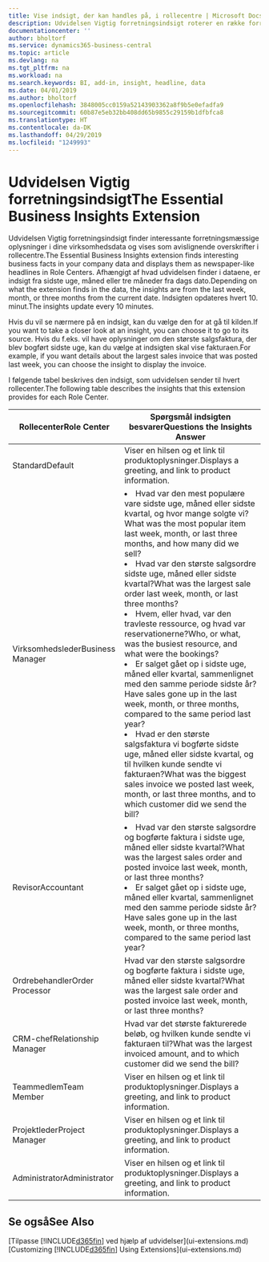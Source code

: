 ```yaml
---
title: Vise indsigt, der kan handles på, i rollecentre | Microsoft Docs
description: Udvidelsen Vigtig forretningsindsigt roterer en række forretningsmæssig indsigt i rollecentre.
documentationcenter: ''
author: bholtorf
ms.service: dynamics365-business-central
ms.topic: article
ms.devlang: na
ms.tgt_pltfrm: na
ms.workload: na
ms.search.keywords: BI, add-in, insight, headline, data
ms.date: 04/01/2019
ms.author: bholtorf
ms.openlocfilehash: 3848005cc0159a52143903362a8f9b5e0efadfa9
ms.sourcegitcommit: 60b87e5eb32bb408dd65b9855c29159b1dfbfca8
ms.translationtype: HT
ms.contentlocale: da-DK
ms.lasthandoff: 04/29/2019
ms.locfileid: "1249993"
---
```

# <a name="the-essential-business-insights-extension"></a><span data-ttu-id="e6ed7-103">Udvidelsen Vigtig forretningsindsigt</span><span class="sxs-lookup"><span data-stu-id="e6ed7-103">The Essential Business Insights Extension</span></span>
<span data-ttu-id="e6ed7-104">Udvidelsen Vigtig forretningsindsigt finder interessante forretningsmæssige oplysninger i dine virksomhedsdata og vises som avislignende overskrifter i rollecentre.</span><span class="sxs-lookup"><span data-stu-id="e6ed7-104">The Essential Business Insights extension finds interesting business facts in your company data and displays them as newspaper-like headlines in Role Centers.</span></span> <span data-ttu-id="e6ed7-105">Afhængigt af hvad udvidelsen finder i dataene, er indsigt fra sidste uge, måned eller tre måneder fra dags dato.</span><span class="sxs-lookup"><span data-stu-id="e6ed7-105">Depending on what the extension finds in the data, the insights are from the last week, month, or three months from the current date.</span></span> <span data-ttu-id="e6ed7-106">Indsigten opdateres hvert 10. minut.</span><span class="sxs-lookup"><span data-stu-id="e6ed7-106">The insights update every 10 minutes.</span></span>  

<span data-ttu-id="e6ed7-107">Hvis du vil se nærmere på en indsigt, kan du vælge den for at gå til kilden.</span><span class="sxs-lookup"><span data-stu-id="e6ed7-107">If you want to take a closer look at an insight, you can choose it to go to its source.</span></span> <span data-ttu-id="e6ed7-108">Hvis du f.eks. vil have oplysninger om den største salgsfaktura, der blev bogført sidste uge, kan du vælge at indsigten skal vise fakturaen.</span><span class="sxs-lookup"><span data-stu-id="e6ed7-108">For example, if you want details about the largest sales invoice that was posted last week, you can choose the insight to display the invoice.</span></span>

<span data-ttu-id="e6ed7-109">I følgende tabel beskrives den indsigt, som udvidelsen sender til hvert rollecenter.</span><span class="sxs-lookup"><span data-stu-id="e6ed7-109">The following table describes the insights that this extension provides for each Role Center.</span></span>

|<span data-ttu-id="e6ed7-110">Rollecenter</span><span class="sxs-lookup"><span data-stu-id="e6ed7-110">Role Center</span></span>|<span data-ttu-id="e6ed7-111">Spørgsmål indsigten besvarer</span><span class="sxs-lookup"><span data-stu-id="e6ed7-111">Questions the Insights Answer</span></span>|
|----|-----|
|<span data-ttu-id="e6ed7-112">Standard</span><span class="sxs-lookup"><span data-stu-id="e6ed7-112">Default</span></span>|<span data-ttu-id="e6ed7-113">Viser en hilsen og et link til produktoplysninger.</span><span class="sxs-lookup"><span data-stu-id="e6ed7-113">Displays a greeting, and link to product information.</span></span>|
|<span data-ttu-id="e6ed7-114">Virksomhedsleder</span><span class="sxs-lookup"><span data-stu-id="e6ed7-114">Business Manager</span></span>|<li> <span data-ttu-id="e6ed7-115">Hvad var den mest populære vare sidste uge, måned eller sidste kvartal, og hvor mange solgte vi?</span><span class="sxs-lookup"><span data-stu-id="e6ed7-115">What was the most popular item last week, month, or last three months, and how many did we sell?</span></span><br><li> <span data-ttu-id="e6ed7-116">Hvad var den største salgsordre sidste uge, måned eller sidste kvartal?</span><span class="sxs-lookup"><span data-stu-id="e6ed7-116">What was the largest sale order last week, month, or last three months?</span></span><br><li> <span data-ttu-id="e6ed7-117">Hvem, eller hvad, var den travleste ressource, og hvad var reservationerne?</span><span class="sxs-lookup"><span data-stu-id="e6ed7-117">Who, or what, was the busiest resource, and what were the bookings?</span></span><br><li> <span data-ttu-id="e6ed7-118">Er salget gået op i sidste uge, måned eller kvartal, sammenlignet med den samme periode sidste år?</span><span class="sxs-lookup"><span data-stu-id="e6ed7-118">Have sales gone up in the last week, month, or three months, compared to the same period last year?</span></span><br><li> <span data-ttu-id="e6ed7-119">Hvad er den største salgsfaktura vi bogførte sidste uge, måned eller sidste kvartal, og til hvilken kunde sendte vi fakturaen?</span><span class="sxs-lookup"><span data-stu-id="e6ed7-119">What was the biggest sales invoice we posted last week, month, or last three months, and to which customer did we send the bill?</span></span></li> |
|<span data-ttu-id="e6ed7-120">Revisor</span><span class="sxs-lookup"><span data-stu-id="e6ed7-120">Accountant</span></span>|<li> <span data-ttu-id="e6ed7-121">Hvad var den største salgsordre og bogførte faktura i sidste uge, måned eller sidste kvartal?</span><span class="sxs-lookup"><span data-stu-id="e6ed7-121">What was the largest sales order and posted invoice last week, month, or last three months?</span></span><br><li> <span data-ttu-id="e6ed7-122">Er salget gået op i sidste uge, måned eller kvartal, sammenlignet med den samme periode sidste år?</span><span class="sxs-lookup"><span data-stu-id="e6ed7-122">Have sales gone up in the last week, month, or three months, compared to the same period last year?</span></span> |
|<span data-ttu-id="e6ed7-123">Ordrebehandler</span><span class="sxs-lookup"><span data-stu-id="e6ed7-123">Order Processor</span></span>| <span data-ttu-id="e6ed7-124">Hvad var den største salgsordre og bogførte faktura i sidste uge, måned eller sidste kvartal?</span><span class="sxs-lookup"><span data-stu-id="e6ed7-124">What was the largest sale order and posted invoice last week, month, or last three months?</span></span>|
|<span data-ttu-id="e6ed7-125">CRM-chef</span><span class="sxs-lookup"><span data-stu-id="e6ed7-125">Relationship Manager</span></span>| <span data-ttu-id="e6ed7-126">Hvad var det største fakturerede beløb, og hvilken kunde sendte vi fakturaen til?</span><span class="sxs-lookup"><span data-stu-id="e6ed7-126">What was the largest invoiced amount, and to which customer did we send the bill?</span></span>|
|<span data-ttu-id="e6ed7-127">Teammedlem</span><span class="sxs-lookup"><span data-stu-id="e6ed7-127">Team Member</span></span>| <span data-ttu-id="e6ed7-128">Viser en hilsen og et link til produktoplysninger.</span><span class="sxs-lookup"><span data-stu-id="e6ed7-128">Displays a greeting, and link to product information.</span></span>|
|<span data-ttu-id="e6ed7-129">Projektleder</span><span class="sxs-lookup"><span data-stu-id="e6ed7-129">Project Manager</span></span>| <span data-ttu-id="e6ed7-130">Viser en hilsen og et link til produktoplysninger.</span><span class="sxs-lookup"><span data-stu-id="e6ed7-130">Displays a greeting, and link to product information.</span></span>|
|<span data-ttu-id="e6ed7-131">Administrator</span><span class="sxs-lookup"><span data-stu-id="e6ed7-131">Administrator</span></span>| <span data-ttu-id="e6ed7-132">Viser en hilsen og et link til produktoplysninger.</span><span class="sxs-lookup"><span data-stu-id="e6ed7-132">Displays a greeting, and link to product information.</span></span>|

## <a name="see-also"></a><span data-ttu-id="e6ed7-133">Se også</span><span class="sxs-lookup"><span data-stu-id="e6ed7-133">See Also</span></span>
<span data-ttu-id="e6ed7-134">[Tilpasse [!INCLUDE[d365fin](includes/d365fin_md.md)] ved hjælp af udvidelser](ui-extensions.md)</span><span class="sxs-lookup"><span data-stu-id="e6ed7-134">[Customizing [!INCLUDE[d365fin](includes/d365fin_md.md)] Using Extensions](ui-extensions.md)</span></span>
